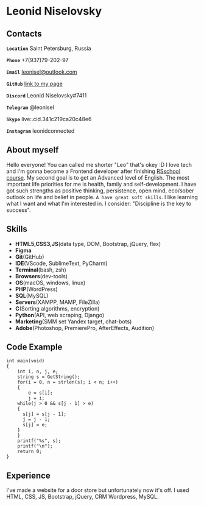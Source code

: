 # Leonid Niselovsky

## Contacts

**`Location`** Saint Petersburg, Russia

**`Phone`** +7(937)79-202-97

**`Email`** leonisel@outlook.com

**`GitHub`** [link to my page](https://github.com/Leonid-Niselovsky)

**`Discord`** Leonid Niselovsky#7411

**`Telegram`** @leonisel

**`Skype`** live:.cid.341c219ca20c48e6

**`Instagram`** leonidconnected

## About myself

Hello everyone! You can called me shorter "Leo" that's okey :D I love tech and I'm gonna become a Frontend developer after finishing [RSschool course](https://rs.school/). My second goal is to get an Advanced level of English. The most important life priorities for me is health, family and self-development. I have got such strengths as positive thinking, persistence, open mind, eco/sober outlook on life and belief in people. `A have great soft skills`. I like learning what I want and what I'm interested in. I consider: "Discipline is the key to success".

## Skills
- **HTML5,CSS3,JS**(data type, DOM, Bootstrap, jQuery, flex)
- **Figma**
- **Git**(GitHub)
- **IDE**(VScode, SublimeText, PyCharm)
- **Terminal**(bash, zsh)
- **Browsers**(dev-tools)
- **OS**(macOS, windows, linux)
- **PHP**(WordPress)
- **SQL**(MySQL)
- **Servers**(XAMPP, MAMP, FileZilla)
- **C**(Sorting algorithms, encryption)
- **Python**(API, web scraping, Django)
- **Marketing**(SMM set Yandex target, chat-bots)
- **Adobe**(Photoshop, PremierePro, AfterEffects, Audition)

## Code Example

```
int main(void)
{
    int i, n, j, e;
    string s = GetString();
    for(i = 0, n = strlen(s); i < n; i++)
    {
        e = s[i];       
        j = i;
    while(j > 0 && s[j - 1] > e)   
    {
      s[j] = s[j - 1];      
      j = j - 1;
      s[j] = e;              
    }
    }
    printf("%s", s);
    printf("\n");
    return 0;
}
```

## Experience

I've made a website for a door store but unfortunately now it's off. I used HTML, CSS, JS, Bootstrap, jQuery, CRM Wordpress, MySQL.